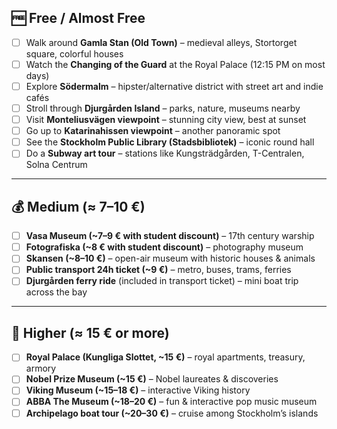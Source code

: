 ## 🆓 Free / Almost Free
- [ ] Walk around **Gamla Stan (Old Town)** – medieval alleys, Stortorget square, colorful houses  
- [ ] Watch the **Changing of the Guard** at the Royal Palace (12:15 PM on most days)  
- [ ] Explore **Södermalm** – hipster/alternative district with street art and indie cafés  
- [ ] Stroll through **Djurgården Island** – parks, nature, museums nearby  
- [ ] Visit **Monteliusvägen viewpoint** – stunning city view, best at sunset  
- [ ] Go up to **Katarinahissen viewpoint** – another panoramic spot  
- [ ] See the **Stockholm Public Library (Stadsbibliotek)** – iconic round hall  
- [ ] Do a **Subway art tour** – stations like Kungsträdgården, T-Centralen, Solna Centrum  

---

## 💰 Medium (≈ 7–10 €)
- [ ] **Vasa Museum (~7–9 € with student discount)** – 17th century warship  
- [ ] **Fotografiska (~8 € with student discount)** – photography museum  
- [ ] **Skansen (~8–10 €)** – open-air museum with historic houses & animals  
- [ ] **Public transport 24h ticket (~9 €)** – metro, buses, trams, ferries  
- [ ] **Djurgården ferry ride** (included in transport ticket) – mini boat trip across the bay  

---

## 💸 Higher (≈ 15 € or more)
- [ ] **Royal Palace (Kungliga Slottet, ~15 €)** – royal apartments, treasury, armory  
- [ ] **Nobel Prize Museum (~15 €)** – Nobel laureates & discoveries  
- [ ] **Viking Museum (~15–18 €)** – interactive Viking history  
- [ ] **ABBA The Museum (~18–20 €)** – fun & interactive pop music museum  
- [ ] **Archipelago boat tour (~20–30 €)** – cruise among Stockholm’s islands  
